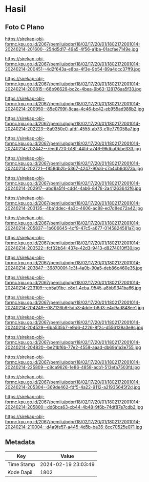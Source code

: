 # Hasil

## Foto C Plano

https://sirekap-obj-formc.kpu.go.id/2067/pemilu/pdpr/18/02/17/20/01/1802172001014-20240214-201600--254d5d17-49a5-4f56-a1ba-01acfae7149e.jpg

https://sirekap-obj-formc.kpu.go.id/2067/pemilu/pdpr/18/02/17/20/01/1802172001014-20240214-200451--4d2f643a-e8ba-4f3e-9b54-89a4dcc37ff9.jpg

https://sirekap-obj-formc.kpu.go.id/2067/pemilu/pdpr/18/02/17/20/01/1802172001014-20240214-200815--68b96626-bc2c-4bea-9b63-128176aa5f33.jpg

https://sirekap-obj-formc.kpu.go.id/2067/pemilu/pdpr/18/02/17/20/01/1802172001014-20240214-200950--85e0799f-8caa-4c46-bc42-eb955ad986b2.jpg

https://sirekap-obj-formc.kpu.go.id/2067/pemilu/pdpr/18/02/17/20/01/1802172001014-20240214-202223--8a9350c0-afdf-4555-ab73-e1fe779058a7.jpg

https://sirekap-obj-formc.kpu.go.id/2067/pemilu/pdpr/18/02/17/20/01/1802172001014-20240214-202442--7eedf720-b18f-44fd-a746-96dba0bbe333.jpg

https://sirekap-obj-formc.kpu.go.id/2067/pemilu/pdpr/18/02/17/20/01/1802172001014-20240214-202721--f858db2b-5367-4247-90c6-c7a4cb9d073b.jpg

https://sirekap-obj-formc.kpu.go.id/2067/pemilu/pdpr/18/02/17/20/01/1802172001014-20240214-202917--abd8a5f4-cdd4-4ab6-8478-2a41263642f6.jpg

https://sirekap-obj-formc.kpu.go.id/2067/pemilu/pdpr/18/02/17/20/01/1802172001014-20240214-203135--4ba1ddec-4a3c-4606-ac88-ed7d8ed72a42.jpg

https://sirekap-obj-formc.kpu.go.id/2067/pemilu/pdpr/18/02/17/20/01/1802172001014-20240214-205837--1b606645-4cf9-47c5-a677-0145824581a7.jpg

https://sirekap-obj-formc.kpu.go.id/2067/pemilu/pdpr/18/02/17/20/01/1802172001014-20240214-203522--fcf32b64-437e-42d3-9413-d8274010ff30.jpg

https://sirekap-obj-formc.kpu.go.id/2067/pemilu/pdpr/18/02/17/20/01/1802172001014-20240214-203847--3687000f-1c3f-4a0b-90a5-deb86c460e35.jpg

https://sirekap-obj-formc.kpu.go.id/2067/pemilu/pdpr/18/02/17/20/01/1802172001014-20240214-223109--cb5a91be-e8df-4cba-9545-a8bb9341ba66.jpg

https://sirekap-obj-formc.kpu.go.id/2067/pemilu/pdpr/18/02/17/20/01/1802172001014-20240214-204249--087126b6-5db3-4dde-b8d3-e4c9ad848ee1.jpg

https://sirekap-obj-formc.kpu.go.id/2067/pemilu/pdpr/18/02/17/20/01/1802172001014-20240214-204529--6ba535b7-e9d6-4226-8f2c-d556139a3e9c.jpg

https://sirekap-obj-formc.kpu.go.id/2067/pemilu/pdpr/18/02/17/20/01/1802172001014-20240214-204820--be21bf6b-77e2-4558-aaad-db69a1a3e755.jpg

https://sirekap-obj-formc.kpu.go.id/2067/pemilu/pdpr/18/02/17/20/01/1802172001014-20240214-225809--c8ca9626-1e86-4858-acb1-513efa7503fd.jpg

https://sirekap-obj-formc.kpu.go.id/2067/pemilu/pdpr/18/02/17/20/01/1802172001014-20240214-205304--369de462-fdf5-4a22-9112-a21935645f2d.jpg

https://sirekap-obj-formc.kpu.go.id/2067/pemilu/pdpr/18/02/17/20/01/1802172001014-20240214-205800--dd6bca63-cb44-4b48-9f6b-74df87e7cdb2.jpg

https://sirekap-obj-formc.kpu.go.id/2067/pemilu/pdpr/18/02/17/20/01/1802172001014-20240214-210004--d4a9fe57-a445-4d5b-ba36-8cc70525e071.jpg


## Metadata

| Key        | Value               |
| ---------- | ------------------- |
| Time Stamp | 2024-02-19 23:03:49 |
| Kode Dapil | 1802                |



